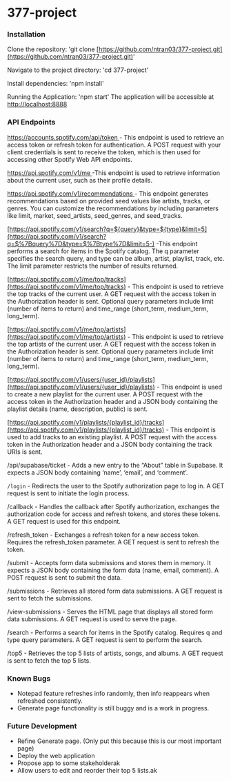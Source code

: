 # 377-project
### Installation

Clone the repository: 'git clone [https://github.com/ntran03/377-project.git](https://github.com/ntran03/377-project.git)'

Navigate to the project directory: 'cd 377-project'

Install dependencies: 'npm install'

Running the Application: 'npm start' The application will be accessible at [http://localhost:8888](http://localhost:8888/)

### API Endpoints

[https://accounts.spotify.com/api/token ](https://accounts.spotify.com/api/token)- This endpoint is used to retrieve an access token or refresh token for authentication. A POST request with your client credentials is sent to receive the token, which is then used for accessing other Spotify Web API endpoints.

[https://api.spotify.com/v1/me ](https://api.spotify.com/v1/me)-This endpoint is used to retrieve information about the current user, such as their profile details.

[https://api.spotify.com/v1/recommendations ](https://api.spotify.com/v1/recommendations)- This endpoint generates recommendations based on provided seed values like artists, tracks, or genres. You can customize the recommendations by including parameters like limit, market, seed_artists, seed_genres, and seed_tracks.

[https://api.spotify.com/v1/search?q=${query}&type=${type}&limit=5](https://api.spotify.com/v1/search?q=$%7Bquery%7D&type=$%7Btype%7D&limit=5-) -This endpoint performs a search for items in the Spotify catalog. The q parameter specifies the search query, and type can be album, artist, playlist, track, etc. The limit parameter restricts the number of results returned.

[https://api.spotify.com/v1/me/top/tracks](https://api.spotify.com/v1/me/top/tracks) - This endpoint is used to retrieve the top tracks of the current user. A GET request with the access token in the Authorization header is sent. Optional query parameters include limit (number of items to return) and time_range (short_term, medium_term, long_term).

[https://api.spotify.com/v1/me/top/artists](https://api.spotify.com/v1/me/top/artists) - This endpoint is used to retrieve the top artists of the current user. A GET request with the access token in the Authorization header is sent. Optional query parameters include limit (number of items to return) and time_range (short_term, medium_term, long_term).

[https://api.spotify.com/v1/users/{user_id}/playlists](https://api.spotify.com/v1/users/{user_id}/playlists) -  This endpoint is used to create a new playlist for the current user. A POST request with the access token in the Authorization header and a JSON body containing the playlist details (name, description, public) is sent.

[https://api.spotify.com/v1/playlists/{playlist_id}/tracks](https://api.spotify.com/v1/playlists/{playlist_id}/tracks) - This endpoint is used to add tracks to an existing playlist. A POST request with the access token in the Authorization header and a JSON body containing the track URIs is sent.

/api/supabase/ticket - Adds a new entry to the “About” table in Supabase. It expects a JSON body containing ‘name’, ‘email’, and ‘comment’. 

`/login` - Redirects the user to the Spotify authorization page to log in. A GET request is sent to initiate the login process.

/callback - Handles the callback after Spotify authorization, exchanges the authorization code for access and refresh tokens, and stores these tokens. A GET request is used for this endpoint.

/refresh_token - Exchanges a refresh token for a new access token. Requires the refresh_token parameter. A GET request is sent to refresh the token.

/submit - Accepts form data submissions and stores them in memory. It expects a JSON body containing the form data (name, email, comment). A POST request is sent to submit the data.

/submissions - Retrieves all stored form data submissions. A GET request is sent to fetch the submissions.

/view-submissions - Serves the HTML page that displays all stored form data submissions. A GET request is used to serve the page.

/search - Performs a search for items in the Spotify catalog. Requires q and type query parameters. A GET request is sent to perform the search.

/top5 - Retrieves the top 5 lists of artists, songs, and albums. A GET request is sent to fetch the top 5 lists.

### Known Bugs



* Notepad feature refreshes info randomly, then info reappears when refreshed consistently.
* Generate page functionality is still buggy and is a work in progress.

### Future Development



* Refine Generate page. (Only put this because this is our most important page)
* Deploy the web application
* Propose app to some stakeholderak
* Allow users to edit and reorder their top 5 lists.ak

